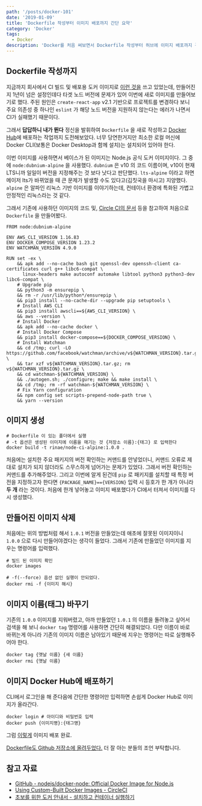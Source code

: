 ```yaml
---
path: '/posts/docker-101'
date: '2019-01-09'
title: 'Dockerfile 작성부터 이미지 배포까지 간단 요약'
category: 'Docker'
tags:
  - Docker
description: 'Docker를 처음 써보면서 Dockerfile 작성부터 허브에 이미지 배포까지 경험한 과정을 간단히 정리했습니다'
---
```


## Dockerfile 작성까지

지금까지 회사에서 CI 빌드 및 배포용 도커 이미지로 [이런 것을](https://github.com/kriasoft/docker-node-ci) 쓰고 있었는데, 만들어진지 1년이 넘은 설정인데다 타겟 노드 버전에 문제가 있어 이번에 새로 이미지를 만들어보기로 했다. 주된 원인은 `create-react-app` v2.1 기반으로 프로젝트를 변경하다 보니 주요 의존성 중 하나인 `eslint` 가 해당 노드 버전을 지원하지 않는다는 에러가 나면서 CI가 실패했기 때문이다.

그래서 **답답하니 내가 뛴다** 정신을 발휘하여 `Dockerfile` 을 새로 작성하고 [Docker Hub](hub.docker.com)에 배포하는 작업까지 도전해보았다. 너무 당연한거지만 최소한 로컬 머신에 Docker CLI(보통은 Docker Desktop과 함께 설치)는 설치되어 있어야 한다.

이번 이미지를 사용하면서 베이스가 된 이미지는 Node.js 공식 도커 이미지이다. 그 중에 `node:dubnium-alpine` 을 사용했다. `dubnium` 은 v10 의 코드 이름이며, v10이 현재 LTS니까 일일이 버전을 지정해주는 것 보다 낫다고 판단했다. `lts-alpine` 이라고 하면 메이저 lts가 바뀌었을 때 큰 문제가 발생할 수도 있다고(김칫국을 마시고) 지양했다. `alpine` 은 알파인 리눅스 기반 이미지를 이야기하는데, 컨테이너 환경에 특화된 가볍고 안정적인 리눅스라는 것 같다.

그래서 기존에 사용하던 이미지의 코드 및, [Circle CI의 문서](https://circleci.com/docs/2.0/custom-images/) 등을 참고하여 처음으로 `Dockerfile` 을 만들어봤다.

```docker
FROM node:dubnium-alpine

ENV AWS_CLI_VERSION 1.16.83
ENV DOCKER_COMPOSE_VERSION 1.23.2
ENV WATCHMAN_VERSION 4.9.0

RUN set -ex \
    && apk add --no-cache bash git openssl-dev openssh-client ca-certificates curl g++ libc6-compat \
      linux-headers make autoconf automake libtool python3 python3-dev libc6-compat \
    # Upgrade pip
    && python3 -m ensurepip \
    && rm -r /usr/lib/python*/ensurepip \
    && pip3 install --no-cache-dir --upgrade pip setuptools \
    # Install AWS CLI
    && pip3 install awscli==${AWS_CLI_VERSION} \
    && aws --version \
    # Install Docker
    && apk add --no-cache docker \
    # Install Docker Compose
    && pip3 install docker-compose==${DOCKER_COMPOSE_VERSION} \
    # Install Watchman
    && cd /tmp; curl -LO https://github.com/facebook/watchman/archive/v${WATCHMAN_VERSION}.tar.gz \
    && tar xzf v${WATCHMAN_VERSION}.tar.gz; rm v${WATCHMAN_VERSION}.tar.gz \
    && cd watchman-${WATCHMAN_VERSION} \
    && ./autogen.sh; ./configure; make && make install \
    && cd /tmp; rm -rf watchman-${WATCHMAN_VERSION} \
    # Fix Yarn configuration
    && npm config set scripts-prepend-node-path true \
    && yarn --version
```

## 이미지 생성

```
# Dockerfile 이 있는 폴더에서 실행
# -t 옵션은 생성된 이미지에 이름을 매기는 것 {저장소 이름}:{태그} 로 입력한다
docker build -t rinae/node-ci-alpine:1.0.0 .
```

처음에는 설치한 주요 패키지의 버전 확인하는 커맨드를 안넣었더니, 커맨드 오류로 제대로 설치가 되지 않더라도 스무스하게 넘어가는 문제가 있었다. 그래서 버전 확인하는 커맨드를 추가해주었다. 그리고 이번에 알게 된건데 `pip` 로 패키지를 설치할 때 특정 버전을 지정하고자 한다면 `{PACKAGE_NAME}=={VERSION}` 입력 시 등호가 한 개가 아니라 **두 개** 라는 것이다. 처음에 한개 넣어놓고 이미지 배포했다가 CI에서 터져서 이미지를 다시 생성했다.

## 만들어진 이미지 삭제

처음에는 위의 방법처럼 해서 `1.0.1` 버전을 만들었는데 애초에 잘못된 이미지이니 `1.0.0` 으로 다시 만들어야겠다는 생각이 들었다. 그래서 기존에 만들었던 이미지를 지우는 명령어를 입력했다.

```
# 빌드 된 이미지 확인
docker images

# -f(--force) 옵션 없인 실행이 안되었다.
docker rmi -f {이미지 해시}
```

## 이미지 이름(태그) 바꾸기

기존의 `1.0.0` 이미지를 지워버렸고, 아까 만들었던 `1.0.1` 의 이름을 돌려놓고 싶어서 검색을 해 보니 `docker tag` 명령어를 사용하면 간단히 해결되었다. 다만 이름이 바로 바뀌는게 아니라 기존의 이미지 이름은 남아있기 때문에 지우는 명령어는 따로 실행해주어야 한다.

```
docker tag {옛날 이름} {새 이름}
docker rmi {옛날 이름}
```

## 이미지 Docker Hub에 배포하기

CLI에서 로그인을 해 준다음에 간단한 명령어만 입력하면 손쉽게 Docker Hub로 이미지가 올라간다.

```
docker login # 아이디와 비밀번호 입력
docker push {이미지명}:{태그명}
```

그럼 [이렇게](https://hub.docker.com/r/rinae/node-ci-alpine) 이미지 배포 완료.

[Dockerfile도 Github 저장소에 올려두었다.](https://github.com/adhrinae/node-ci-alpine) 더 잘 아는 분들의 조언 부탁합니다.

## 참고 자료

- [GitHub - nodejs/docker-node: Official Docker Image for Node.js](https://github.com/nodejs/docker-node)
- [Using Custom-Built Docker Images - CircleCI](https://circleci.com/docs/2.0/custom-images/)
- [초보를 위한 도커 안내서 - 설치하고 컨테이너 실행하기](https://subicura.com/2017/01/19/docker-guide-for-beginners-2.html)